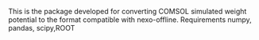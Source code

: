 This is the package developed for converting COMSOL simulated weight potential to the format compatible with nexo-offline.
Requirements
numpy, pandas, scipy,ROOT
